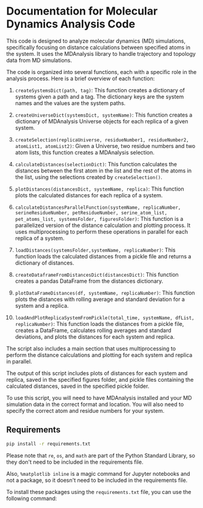 # Documentation for Molecular Dynamics Analysis Code

This code is designed to analyze molecular dynamics (MD) simulations, specifically focusing on distance calculations between specified atoms in the system. It uses the MDAnalysis library to handle trajectory and topology data from MD simulations. 

The code is organized into several functions, each with a specific role in the analysis process. Here is a brief overview of each function:

1. `createSystemsDict(path, tag)`: This function creates a dictionary of systems given a path and a tag. The dictionary keys are the system names and the values are the system paths.

2. `createUniverseDict(systemsDict, systemName)`: This function creates a dictionary of MDAnalysis Universe objects for each replica of a given system.

3. `createSelection(replicaUniverse, residueNumber1, residueNumber2, atomList1, atomList2)`: Given a Universe, two residue numbers and two atom lists, this function creates a MDAnalysis selection.

4. `calculateDistances(selectionDict)`: This function calculates the distances between the first atom in the list and the rest of the atoms in the list, using the selections created by `createSelection()`.

5. `plotDistances(distancesDict, systemName, replica)`: This function plots the calculated distances for each replica of a system.

6. `calculateDistancesParallelFunction(systemName, replicaNumber, serineResidueNumber, petResidueNumber, serine_atom_list, pet_atoms_list, systemsFolder, figuresFolder)`: This function is a parallelized version of the distance calculation and plotting process. It uses multiprocessing to perform these operations in parallel for each replica of a system.

7. `loadDistances(systemsFolder,systemName, replicaNumber)`: This function loads the calculated distances from a pickle file and returns a dictionary of distances.

8. `createDataframeFromDistancesDict(distancesDict)`: This function creates a pandas DataFrame from the distances dictionary.

9. `plotDataFrameDistances(df, systemName, replicaNumber)`: This function plots the distances with rolling average and standard deviation for a system and a replica.

10. `loadAndPlotReplicaSystemFromPickle(total_time, systemName, dfList, replicaNumber)`: This function loads the distances from a pickle file, creates a DataFrame, calculates rolling averages and standard deviations, and plots the distances for each system and replica.

The script also includes a main section that uses multiprocessing to perform the distance calculations and plotting for each system and replica in parallel.

The output of this script includes plots of distances for each system and replica, saved in the specified figures folder, and pickle files containing the calculated distances, saved in the specified pickle folder. 

To use this script, you will need to have MDAnalysis installed and your MD simulation data in the correct format and location. You will also need to specify the correct atom and residue numbers for your system.



## Requirements

```bash
pip install -r requirements.txt
```

Please note that `re`, `os`, and `math` are part of the Python Standard Library, so they don't need to be included in the requirements file.

Also, `%matplotlib inline` is a magic command for Jupyter notebooks and not a package, so it doesn't need to be included in the requirements file.

To install these packages using the `requirements.txt` file, you can use the following command: